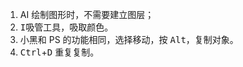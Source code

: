 1. AI 绘制图形时，不需要建立图层；
2. <kbd>I</kbd>吸管工具，吸取颜色。
3. 小黑和 PS 的功能相同，选择移动，按 <kbd>Alt</kbd>，复制对象。
4. <kbd>Ctrl</kbd>+<kbd>D</kbd> 重复复制。

